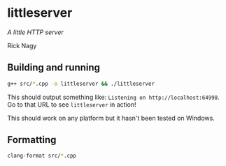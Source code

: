 # littleserver
_A little HTTP server_

Rick Nagy

## Building and running

```sh
g++ src/*.cpp -o littleserver && ./littleserver
```

This should output something like: `Listening on http://localhost:64998`. Go to that URL to see `littleserver` in action!

This should work on any platform but it hasn't been tested on Windows.

## Formatting

```sh
clang-format src/*.cpp
```
